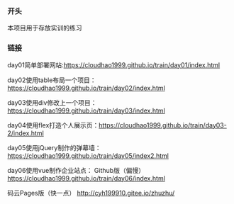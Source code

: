 ### 开头
本项目用于存放实训的练习

### 链接

day01简单部署网站:https://cloudhao1999.github.io/train/day01/index.html

day02使用table布局一个项目：https://cloudhao1999.github.io/train/day02/index.html

day03使用div修改上一个项目：https://cloudhao1999.github.io/train/day03/index.html

day04使用flex打造个人展示页：https://cloudhao1999.github.io/train/day03-2/index.html

day05使用jQuery制作的弹幕墙：https://cloudhao1999.github.io/train/day05/index2.html

day06使用vue制作企业站点：
Github版（偏慢）
https://cloudhao1999.github.io/train/day06/index.html 

码云Pages版（快一点）
http://cyh199910.gitee.io/zhuzhu/